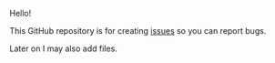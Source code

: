 Hello!

This GitHub repository is for creating [issues](https://github.com/dominic-03/Hyperdrive-OS-X/issues) so you can report bugs.

Later on I may also add files.
